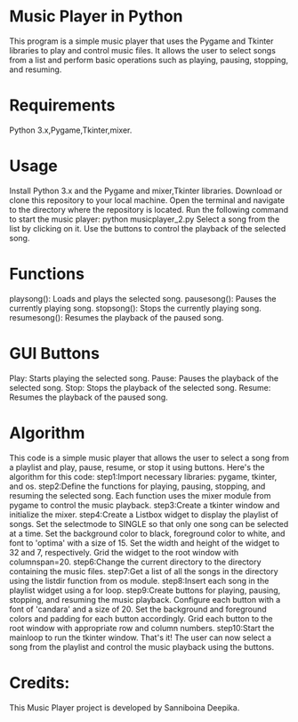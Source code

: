 # Music Player in Python
This program is a simple music player that uses the Pygame and Tkinter libraries to play and control music files. It allows the user to select songs from a list and perform basic operations such as playing, pausing, stopping, and resuming.

# Requirements
Python 3.x,Pygame,Tkinter,mixer.

# Usage
Install Python 3.x and the Pygame and mixer,Tkinter libraries.
Download or clone this repository to your local machine.
Open the terminal and navigate to the directory where the repository is located.
Run the following command to start the music player:
python musicplayer_2.py
Select a song from the list by clicking on it.
Use the buttons to control the playback of the selected song.

# Functions
playsong(): Loads and plays the selected song.
pausesong(): Pauses the currently playing song.
stopsong(): Stops the currently playing song.
resumesong(): Resumes the playback of the paused song.

# GUI Buttons
Play: Starts playing the selected song.
Pause: Pauses the playback of the selected song.
Stop: Stops the playback of the selected song.
Resume: Resumes the playback of the paused song.

# Algorithm
This code is a simple music player that allows the user to select a song from a playlist and play, pause, resume, or stop it using buttons. Here's the algorithm for this code:
step1:Import necessary libraries: pygame, tkinter, and os.
step2:Define the functions for playing, pausing, stopping, and resuming the selected song. Each function uses the mixer module from pygame to control the music playback.
step3:Create a tkinter window and initialize the mixer.
step4:Create a Listbox widget to display the playlist of songs. Set the selectmode to SINGLE so that only one song can be selected at a time. Set the background color to black, foreground color to white, and font to 'optima' with a size of 15. Set the width and height of the widget to 32 and 7, respectively. Grid the widget to the root window with columnspan=20.
step6:Change the current directory to the directory containing the music files.
step7:Get a list of all the songs in the directory using the listdir function from os module.
step8:Insert each song in the playlist widget using a for loop.
step9:Create buttons for playing, pausing, stopping, and resuming the music playback. Configure each button with a font of 'candara' and a size of 20. Set the background and foreground colors and padding for each button accordingly. Grid each button to the root window with appropriate row and column numbers.
step10:Start the mainloop to run the tkinter window.
That's it! The user can now select a song from the playlist and control the music playback using the buttons.

# Credits:
This Music Player project is developed by Sanniboina Deepika.



